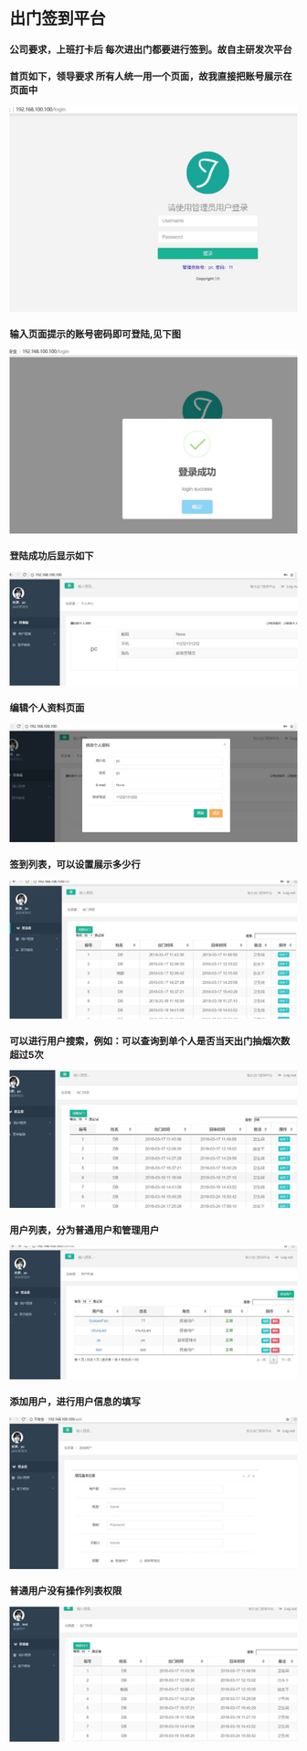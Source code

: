 <h1>出门签到平台</h1>
<h3>公司要求，上班打卡后 每次进出门都要进行签到。故自主研发次平台</h3>
<h3>首页如下，领导要求 所有人统一用一个页面，故我直接把账号展示在页面中</h3>

 ![](https://github.com/madonhe/hengda/blob/master/image/2018-03-28_102116.jpg)

<h3>输入页面提示的账号密码即可登陆,见下图</h3>

![](https://github.com/madonhe/hengda/blob/master/image/2018-03-28_102151.jpg)

<h3>登陆成功后显示如下</h3>

![](https://github.com/madonhe/hengda/blob/master/image/2018-03-28_102222.jpg)

<h3>编辑个人资料页面</h3>

![](https://github.com/madonhe/hengda/blob/master/image/2018-03-28_102235.jpg)

<h3>签到列表，可以设置展示多少行</h3>

![](https://github.com/madonhe/hengda/blob/master/image/2018-03-28_102302.jpg)

<h3>可以进行用户搜索，例如：可以查询到单个人是否当天出门抽烟次数超过5次</h3>

![](https://github.com/madonhe/hengda/blob/master/image/2018-03-28_102314.jpg)

<h3>用户列表，分为普通用户和管理用户</h3>

![](https://github.com/madonhe/hengda/blob/master/image/2018-03-28_102344.jpg)

<h3>添加用户，进行用户信息的填写</h3>

![](https://github.com/madonhe/hengda/blob/master/image/2018-03-28_102357.jpg)

<h3>普通用户没有操作列表权限</h3>

![](https://github.com/madonhe/hengda/blob/master/image/2018-03-28_102430.jpg)
